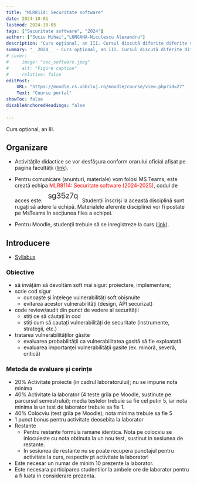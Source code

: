 ```yaml
---
title: "MLR8114: Securitate software" 
date: 2024-10-01
lastmod: 2024-10-05
tags: ["Securitate software", "2024"]
author: ["Suciu Mihai","LUNGANA-Niculescu Alexandru"]
description: "Curs opțional, an III. Cursul discută diferite diferite vulnerabilități software." 
summary: "__2024__ - Curs opțional, an III. Cursul discută diferite diferite vulnerabilități software." 
# cover:
#     image: "sec_software.jpeg"
#     alt: "Figure caption"
#     relative: false
editPost:
    URL: "https://moodle.cs.ubbcluj.ro/moodle/course/view.php?id=27"
    Text: "Course portal"
showToc: false
disableAnchoredHeadings: false

---
```


Curs opțional, an III.

## Organizare
- Activitățile didactice se vor desfășura conform orarului oficial afișat pe pagina facultății ([link](https://www.cs.ubbcluj.ro/files/orar/2024-1/disc/MLR8114.html)).

- Pentru comunicare (anunțuri, materiale) vom folosi MS Teams, este creată echipa <font color='red'>MLR8114: Securitate software (2024-2025)</font>, codul de acces este: <img src="cod_ss_2024.png" alt="drawing" width="100"/> 
Studenții înscriși la această disciplină sunt rugați să adere la echipă. Materialele aferente disciplinei vor fi postate pe MsTeams în secțiunea files a echipei.

- Pentru Moodle, studenții trebuie să se inregistreze la curs ([link](https://moodle.cs.ubbcluj.ro/moodle/course/view.php?id=27)).

## Introducere

- [Syllabus](https://www.cs.ubbcluj.ro/files/curricula/2023/syllabus/IR_sem5_MLR8114_ro_mihai-suciu_2023_7758.pdf)

### Obiective
- să invățăm să devoltăm soft mai sigur: proiectare, implementare;
- scrie cod sigur
  - cunoaște și înțelege vulnerabilități soft obișnuite
  - evitarea acestor vulnerabilități (design, API securizat)
- code review/audit din punct de vedere al securității
  - stiți ce să căutați în cod
  - stiți cum să cautați vulnerabilități de securitate (instrumente, strategii, etc.)
- tratarea vulnerabilităților găsite
  - evaluarea probabilității ca vulnerabilitatea gasită să fie exploatată
  - evaluarea importanței vulnerabilității gasite (ex. minoră, severă, critică)

### Metoda de evaluare și cerințe
- 20% Activitate proiecte (in cadrul laboratorului); nu se impune nota minima
- 40% Activitate la laborator (4 teste grila pe Moodle, sustinute pe parcursul semestrului); media testelor trebuie sa fie cel putin 5, iar nota minima la un test de laborator trebuie sa fie 1.
- 40% Colocviu (test grila pe Moodle); nota minima trebuie sa fie 5
- 1 punct bonus pentru activitate deosebita la laborator
- Restante
  - Pentru restante formula ramane identica. Nota pe colocviu se inlocuieste cu nota obtinuta la un nou test, sustinut in sesiunea de restante.
  - In sesiunea de restante nu se poate recupera punctajul pentru activitate la curs, respectiv pt activitate la laborator!
- Este necesar un numar de minim 10 prezente la laborator. 
- Este necesara participarea studentilor la ambele ore de laborator pentru a fi luata in considerare prezenta.

